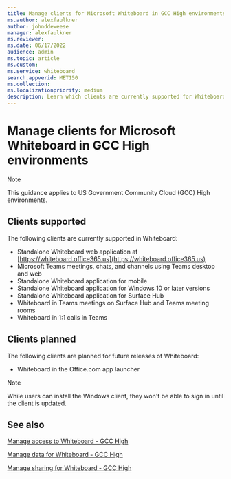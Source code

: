 ```yaml
---
title: Manage clients for Microsoft Whiteboard in GCC High environments
ms.author: alexfaulkner
author: johnddeweese
manager: alexfaulkner
ms.reviewer: 
ms.date: 06/17/2022
audience: admin
ms.topic: article
ms.custom: 
ms.service: whiteboard
search.appverid: MET150
ms.collection: 
ms.localizationpriority: medium
description: Learn which clients are currently supported for Whiteboard.
---
```


# Manage clients for Microsoft Whiteboard in GCC High environments

> [!NOTE]
> This guidance applies to US Government Community Cloud (GCC) High environments.

## Clients supported

The following clients are currently supported in Whiteboard:

- Standalone Whiteboard web application at [https://whiteboard.office365.us](https://whiteboard.office365.us)
- Microsoft Teams meetings, chats, and channels using Teams desktop and web
- Standalone Whiteboard application for mobile
- Standalone Whiteboard application for Windows 10 or later versions
- Standalone Whiteboard application for Surface Hub
- Whiteboard in Teams meetings on Surface Hub and Teams meeting rooms
- Whiteboard in 1:1 calls in Teams

## Clients planned

The following clients are planned for future releases of Whiteboard:

- Whiteboard in the Office.com app launcher

> [!NOTE]
> While users can install the Windows client, they won't be able to sign in until the client is updated.

## See also

[Manage access to Whiteboard - GCC High](manage-whiteboard-access-gcc-high.md)

[Manage data for Whiteboard - GCC High](manage-data-gcc-high.md)

[Manage sharing for Whiteboard - GCC High](manage-sharing-gcc-high.md)

